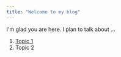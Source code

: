 ```yaml
---
title: "Welcome to my blog"
---
```


I'm glad you are here. I plan to talk about ...
1. [Topic 1](2022-03-17-my-first-blog-post.md)
2. Topic 2

